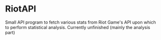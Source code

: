 # RiotAPI
Small API program to fetch various stats from Riot Game's API upon which to perform statistical analysis. Currently unfinished (mainly the analysis part)
